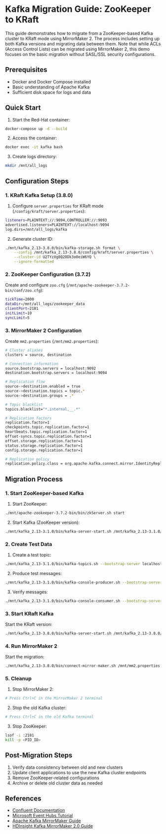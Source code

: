 # Kafka Migration Guide: ZooKeeper to KRaft

This guide demonstrates how to migrate from a ZooKeeper-based Kafka cluster to KRaft mode using MirrorMaker 2. The process includes setting up both Kafka versions and migrating data between them. Note that while ACLs (Access Control Lists) can be migrated using MirrorMaker 2, this demo focuses on the basic migration without SASL/SSL security configurations.

## Prerequisites

- Docker and Docker Compose installed
- Basic understanding of Apache Kafka
- Sufficient disk space for logs and data

## Quick Start

1. Start the Red-Hat container:
```bash
docker-compose up -d --build
```

2. Access the container:
```bash
docker exec -it kafka bash
```

3. Create logs directory:
```bash
mkdir /mnt/all_logs
```

## Configuration Steps

### 1. KRaft Kafka Setup (3.8.0)

1. Configure `server.properties` for KRaft mode (`/config/kraft/server.properties`):
```bash
listeners=PLAINTEXT://:9094,CONTROLLER://:9093
advertised.listeners=PLAINTEXT://localhost:9094
log.dirs=/mnt/all_logs/kafka
```

2. Generate cluster ID:
```bash
./mnt/kafka_2.13-3.8.0/bin/kafka-storage.sh format \
    --config /mnt/kafka_2.13-3.8.0/config/kraft/server.properties \
    --cluster-id U2TYzXg8Q2ODk3o0eiW6YQ \
    --ignore-formatted
```

### 2. ZooKeeper Configuration (3.7.2)

Create and configure `zoo.cfg` (`/mnt/apache-zookeeper-3.7.2-bin/conf/zoo.cfg`):
```bash
tickTime=2000
dataDir=/mnt/all_logs/zookeeper_data
clientPort=2181
initLimit=10
syncLimit=5
```

### 3. MirrorMaker 2 Configuration

Create `mm2.properties` (`/mnt/mm2.properties`):
```bash
# Cluster aliases
clusters = source, destination

# Connection information
source.bootstrap.servers = localhost:9092
destination.bootstrap.servers = localhost:9094

# Replication flow
source->destination.enabled = true
source->destination.topics = topic.*
source->destination.groups = .*

# Topic blacklist
topics.blacklist="*.internal,__.*"

# Replication factors
replication.factor=1
checkpoints.topic.replication.factor=1
heartbeats.topic.replication.factor=1
offset-syncs.topic.replication.factor=1
offset.storage.replication.factor=1
status.storage.replication.factor=1
config.storage.replication.factor=1

# Replication policy
replication.policy.class = org.apache.kafka.connect.mirror.IdentityReplicationPolicy
```

## Migration Process

### 1. Start ZooKeeper-based Kafka

1. Start ZooKeeper:
```bash
./mnt/apache-zookeeper-3.7.2-bin/bin/zkServer.sh start
```

2. Start Kafka (ZooKeeper version):
```bash
./mnt/kafka_2.13-3.1.0/bin/kafka-server-start.sh /mnt/kafka_2.13-3.1.0/config/server.properties
```

### 2. Create Test Data

1. Create a test topic:
```bash
./mnt/kafka_2.13-3.1.0/bin/kafka-topics.sh --bootstrap-server localhost:9092 --create --topic topic1
```

2. Produce test messages:
```bash
./mnt/kafka_2.13-3.1.0/bin/kafka-console-producer.sh --bootstrap-server localhost:9092 --topic topic1
```

3. Verify messages:
```bash
./mnt/kafka_2.13-3.1.0/bin/kafka-console-consumer.sh --bootstrap-server localhost:9092 --topic topic1 --from-beginning
```

### 3. Start KRaft Kafka

Start the KRaft version:
```bash
./mnt/kafka_2.13-3.8.0/bin/kafka-server-start.sh /mnt/kafka_2.13-3.8.0/config/kraft/server.properties
```

### 4. Run MirrorMaker 2

Start the migration:
```bash
./mnt/kafka_2.13-3.8.0/bin/connect-mirror-maker.sh /mnt/mm2.properties
```

### 5. Cleanup

1. Stop MirrorMaker 2:
```bash
# Press Ctrl+C in the MirrorMaker 2 terminal
```

2. Stop the old Kafka cluster:
```bash
# Press Ctrl+C in the old Kafka terminal
```

3. Stop ZooKeeper:
```bash
lsof -i :2181
kill -p <PID_ID>
```

## Post-Migration Steps

1. Verify data consistency between old and new clusters
2. Update client applications to use the new Kafka cluster endpoints
3. Remove ZooKeeper-related configurations
4. Archive or delete old cluster data as needed

## References

- [Confluent Documentation](https://docs.confluent.io/platform/current/installation/migrate-zk-kraft.html)
- [Microsoft Event Hubs Tutorial](https://learn.microsoft.com/tr-tr/azure/event-hubs/event-hubs-kafka-mirror-maker-tutorial)
- [Apache Kafka MirrorMaker Guide](https://medium.com/real-time-streaming/apache-kafka-mirror-maker-1400efeca94d)
- [HDInsight Kafka MirrorMaker 2.0 Guide](https://github.com/MicrosoftDocs/azure-docs/blob/main/articles/hdinsight/kafka/kafka-mirrormaker-2-0-guide.md)